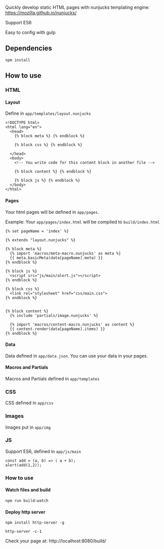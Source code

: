 Quickly develop static HTML pages with nunjucks templating engine: https://mozilla.github.io/nunjucks/

Support ES6

Easy to config with gulp

## Dependencies
`npm install`


## How to use
### HTML

#### Layout
Define in `app/templates/layout.nunjucks`

```
<!DOCTYPE html>
<html lang="en">
  <head>
    {% block meta %} {% endblock %}

    {% block css %} {% endblock %}

  </head>
  <body>
    <!-- You write code for this content block in another file -->

    {% block content %} {% endblock %}

    {% block js %} {% endblock %}
  </body>
</html>
```


#### Pages
Your html pages will be defined in `app/pages`.
 
Example: Your `app/pages/index.html` will be compiled to `build/index.html`

```
{% set pageName = 'index' %}

{% extends "layout.nunjucks" %}

{% block meta %} 
  {% import 'macros/meta-macro.nunjucks' as meta %}
  {{ meta.basicMeta(data[pageName].meta) }}
{% endblock %}

{% block js %}
  <script src="js/main/alert.js"></script>
{% endblock %}

{% block css %}
  <link rel="stylesheet" href="css/main.css">
{% endblock %}


{% block content %}
  {% include 'partials/image.nunjucks' %}

  {% import 'macros/content-macro.nunjucks' as content %}
  {{ content.render(data[pageName].items) }}
{% endblock %}
```

#### Data
Data defined in `app/data.json`. You can use your data in your pages.


#### Macros and Partials
Macros and Partials defined in `app/templates`


### CSS
CSS defined in `app/css`

### Images
Images put in `app/img`

### JS
Support ES6, defined in `app/js/main`

```
const add = (a, b) => ( a + b);
alert(add(1,2));
```


### How to use

#### Watch files and build
`npm run build:watch`

#### Deploy http server
`npm install http-server -g`

`http-server -c-1`

Check your page at: http://localhost:8080/build/








